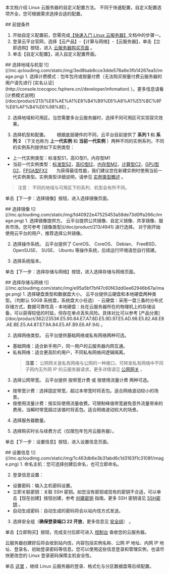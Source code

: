 本文档介绍 Linux 云服务器的自定义配置方法。
不同于快速配置，自定义配置选项齐全，您可根据需求选择合适的配置。

<div id="page1"></div>
## 前提条件

 1. 开始自定义配置前，您需完成[【快速入门 Linux 云服务器】](/doc/product/213/2936#.E6.AD.A5.E9.AA.A4.E4.B8.80.EF.BC.9A.E5.87.86.E5.A4.87.E4.B8.8E.E9.80.89.E5.9E.8B)文档中的步骤一。
 2. 登录云平台官网，选择【云产品】-【计算与网络】-【云服务器】，单击【立即选购】按钮，进入 [云服务器购买页面](http://buy.tcecqpoc.fsphere.cn/?tab=custom&devPayMode=hourly&regionId=50000019&zoneId=50190001&instanceType=S2.SMALL1&step=1&bandwidthType=TRAFFIC_POSTPAID_BY_HOUR) 。
 3. 单击【自定义配置】，进入自定义配置界面。

<div id="page2"></div>
## 选择地域与机型
![](//mc.qcloudimg.com/static/img/3ed8bab8cce3dde578a6e3fb14267ea5/image.png)
 1. 选择计费模式：包年包月或按量付费（无法购买按量付费云服务器的用户请先进行 [实名认证](http://console.tcecqpoc.fsphere.cn//developer/infomation) ）。更多信息请看 [计费模式说明](/doc/product/213/%E8%AE%A1%E8%B4%B9%E6%A8%A1%E5%BC%8F%E8%AF%B4%E6%98%8E) 。

 2. 选择地域和可用区。当您需要多台云服务器时，选择不同可用区可实现容灾效果。

 3. 选择机型和配置。
 &nbsp;&nbsp;&nbsp;&nbsp;&nbsp;&nbsp;根据底层硬件的不同，云平台目前提供了 **系列 1** 和 **系列 2** （下文也称为 **上一代实例** 和 **当前一代实例** ）两种不同的实例系列，不同的实例系列提供如下实例类型：
 
- 上一代实例类型：标准型S1，高IO型I1，内存型M1
- 当前一代实例类型：[标准型S2](/doc/product/213/7154)，[高IO型I2](/doc/product/213/7155)，[内存型M2](/doc/product/213/7156)，[计算型C2](/doc/product/213/7157)，[GPU型G2](/doc/product/560)，[FPGA型FX2](/doc/product/565) 
&nbsp;&nbsp;&nbsp;&nbsp;&nbsp;&nbsp;为获得最佳性能，我们建议您在新建实例时使用当前一代实例类型。实例类型详细说明，请参见 [实例类型概述](/doc/product/213/7153) 。

>注意：
>不同的地域与可用区下的系列、机型会有所不同。

单击【下一步：选择镜像】按钮，进入选择镜像页面。

<div id="page3"></div>
## 选择镜像
![](//mc.qcloudimg.com/static/img/fd40922e47525453a58de73d0ffa266c/image.png)
 1. 选择镜像提供方。
云平台提供公共镜像、自定义镜像、共享镜像、服务市场，您可参考 [镜像类型](/doc/product/213/4941) 进行选择。
对于刚开始使用云平台的用户，推荐选择公共镜像。

 2. 选择操作系统。
云平台提供了 CentOS、 CoreOS、 Debian、 FreeBSD、 OpenSUSE、 SUSE、 Ubuntu 等操作系统，后续运行环境请您自行搭建。
 
 3. 选择系统版本。 

单击【下一步：选择存储与网络】按钮，进入选择存储与网络页面。

<div id="page4"></div>
## 选择存储与网络
![](//mc.qcloudimg.com/static/img/e95a5bf7bf47c60f43dd0ee62946b67a/image.png)
 1. 选择硬盘类型和数据盘大小。
云平台提供云硬盘和本地硬盘两种类型。（均默认 50GB 系统盘，系统盘大小任选）
  - 云硬盘：采用一盘三备的分布式存储方式，数据可靠性高
  - 本地硬盘：处在云服务器所在的物理机上的存储设备，可以获得较低的时延，但存在单点丢失风险。具体对比可以参考 [产品分类](/doc/product/362/2353#.E5.90.84.E7.A7.8D.E5.9D.97.E5.AD.98.E5.82.A8.E8.AE.BE.E5.A4.87.E7.9A.84.E5.AF.B9.E6.AF.94) 。

 2. 选择网络类型。
云平台提供基础网络或私有网络两种可选。
- 基础网络：适合新手用户，同一用户的云服务器内网互通。
- 私有网络：适合更高阶的用户，不同私有网络间逻辑隔离。
	>**注意：**
	> 公网网关是私有网络与公网的一种接口，可转发私有网络中不同子网内无外网 IP 的云服务器请求。更多详情请见 [公网网关](/doc/product/215/%E7%BD%91%E5%85%B3#1.-公网网关) 。

 3. 选择公网带宽。
云平台提供 按带宽计费 或 按使用流量计费 两种可选。
- 按带宽计费：选择固定带宽，超过本带宽时将丢包。适合网络波动较小的场景。
- 按使用流量计费：按实际使用流量收费。可限制峰值带宽避免意外流量带来的费用，当瞬时带宽超过该值时将丢包。适合网络波动较大的场景。

 4. 选择服务器数量。

 5. 选择购买时长与续费方式（仅限包年包月云服务器）。

单击【下一步：设置信息】按钮，进入设置信息页面。

<div id="page5"></div>
## 设置信息
![](//mc.qcloudimg.com/static/img/1c463db6e3b31abd6c1d3163f1c3108f/image.png)
 1. 命名主机：您可选择创建后命名，也可立即命名。

 2. 登录信息设置：
- 设置密码：输入主机密码设置。
- 立即关联密钥：关联 SSH 密钥。如您没有密钥或现有的密钥不合适，可以单击【现在创建】按钮创建，参考 [创建密钥](/doc/product/213/%E5%AF%86%E9%92%A5%E6%93%8D%E4%BD%9C%E6%8C%87%E5%8D%97#1.-创建密钥) 指南。更多 SSH 密钥请见 [SSH密钥](/doc/product/213/SSH%E5%AF%86%E9%92%A5) 。
- 自动生成密码：自动生成的密码将会以站内信方式发送。

 3. 选择安全组（**确保登录端口 22 开放**，更多信息见 [安全组](/doc/product/213/%E5%AE%89%E5%85%A8%E7%BB%84)） 。

单击【立即购买】按钮，完成支付后即可进入 [控制台](http://console.tcecqpoc.fsphere.cn//cvm) 查收您的云服务器。

云服务器创建好后将会收到站内信，内容包括实例名称、公网 IP 地址、内网 IP 地址、登录名、初始登录密码等信息。您可以使用这些信息登录和管理实例，也请尽快更改您的 Linux 登录密码保障主机安全性。

单击 [这里](/doc/product/213/2936#.E6.AD.A5.E9.AA.A4.E4.B8.89.EF.BC.9A.E7.99.BB.E5.BD.95-linux-.E4.BA.91.E6.9C.8D.E5.8A.A1.E5.99.A8) ，继续 Linux 云服务器的登录、格式化与分区数据盘等后续配置。

